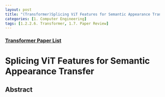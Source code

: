 ```yaml
---
layout: post 
title: "(Transformer)Splicing ViT Features for Semantic Appearance Transfer"
categories: [1. Computer Engineering]
tags: [1.2.2.6. Transformer, 1.7. Paper Review]
---
```


### [Transformer Paper List](https://maizer2.github.io/1.%20computer%20engineering/2023/03/15/Paper-of-transformer.html)

# Splicing ViT Features for Semantic Appearance Transfer

## Abstract
